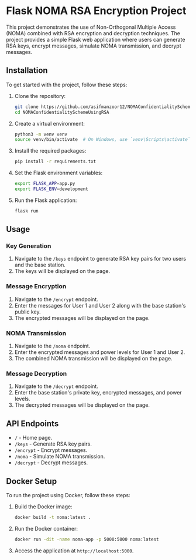 
# Flask NOMA RSA Encryption Project

This project demonstrates the use of Non-Orthogonal Multiple Access (NOMA) combined with RSA encryption and decryption techniques. The project provides a simple Flask web application where users can generate RSA keys, encrypt messages, simulate NOMA transmission, and decrypt messages.


## Installation

To get started with the project, follow these steps:

1. Clone the repository:
   ```sh
   git clone https://github.com/asifmanzoor12/NOMAConfidentialitySchemeUsingRSA.git
   cd NOMAConfidentialitySchemeUsingRSA
   ```

2. Create a virtual environment:
   ```sh
   python3 -m venv venv
   source venv/bin/activate  # On Windows, use `venv\Scripts\activate`
   ```

3. Install the required packages:
   ```sh
   pip install -r requirements.txt
   ```

4. Set the Flask environment variables:
   ```sh
   export FLASK_APP=app.py
   export FLASK_ENV=development
   ```

5. Run the Flask application:
   ```sh
   flask run
   ```

## Usage

### Key Generation

1. Navigate to the `/keys` endpoint to generate RSA key pairs for two users and the base station.
2. The keys will be displayed on the page.

### Message Encryption

1. Navigate to the `/encrypt` endpoint.
2. Enter the messages for User 1 and User 2 along with the base station's public key.
3. The encrypted messages will be displayed on the page.

### NOMA Transmission

1. Navigate to the `/noma` endpoint.
2. Enter the encrypted messages and power levels for User 1 and User 2.
3. The combined NOMA transmission will be displayed on the page.

### Message Decryption

1. Navigate to the `/decrypt` endpoint.
2. Enter the base station's private key, encrypted messages, and power levels.
3. The decrypted messages will be displayed on the page.

## API Endpoints

- `/` - Home page.
- `/keys` - Generate RSA key pairs.
- `/encrypt` - Encrypt messages.
- `/noma` - Simulate NOMA transmission.
- `/decrypt` - Decrypt messages.

## Docker Setup

To run the project using Docker, follow these steps:

1. Build the Docker image:
   ```sh
   docker build -t noma:latest .
   ```

2. Run the Docker container:
   ```sh
   docker run -dit -name noma-app -p 5000:5000 noma:latest
   ```

3. Access the application at `http://localhost:5000`.

